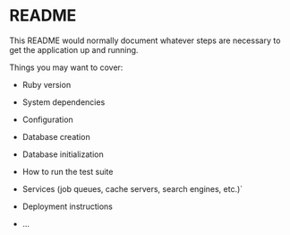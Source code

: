 # README

This README would normally document whatever steps are necessary to get the
application up and running.

Things you may want to cover:

* Ruby version

* System dependencies

* Configuration

* Database creation

* Database initialization

* How to run the test suite
* Services (job queues, cache servers, search engines, etc.)`

* Deployment instructions

* ...

